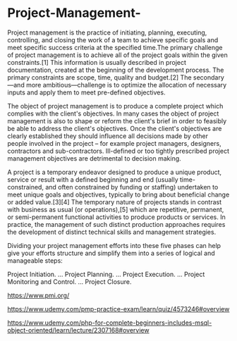 # Project-Management-

Project management is the practice of initiating, planning, executing, controlling, and closing the work of a team to achieve specific goals and meet specific success criteria at the specified time.The primary challenge of project management is to achieve all of the project goals within the given constraints.[1] This information is usually described in project documentation, created at the beginning of the development process. The primary constraints are scope, time, quality and budget.[2] The secondary—and more ambitious—challenge is to optimize the allocation of necessary inputs and apply them to meet pre-defined objectives.

The object of project management is to produce a complete project which complies with the client's objectives. In many cases the object of project management is also to shape or reform the client's brief in order to feasibly be able to address the client's objectives. Once the client's objectives are clearly established they should influence all decisions made by other people involved in the project – for example project managers, designers, contractors and sub-contractors. Ill-defined or too tightly prescribed project management objectives are detrimental to decision making.

A project is a temporary endeavor designed to produce a unique product, service or result with a defined beginning and end (usually time-constrained, and often constrained by funding or staffing) undertaken to meet unique goals and objectives, typically to bring about beneficial change or added value.[3][4] The temporary nature of projects stands in contrast with business as usual (or operations),[5] which are repetitive, permanent, or semi-permanent functional activities to produce products or services. In practice, the management of such distinct production approaches requires the development of distinct technical skills and management strategies.


Dividing your project management efforts into these five phases can help give your efforts structure and simplify them into a series of logical and manageable steps:


Project Initiation. ...
Project Planning. ...
Project Execution. ...
Project Monitoring and Control. ...
Project Closure.


https://www.pmi.org/ 

https://www.udemy.com/pmp-practice-exam/learn/quiz/4573246#overview


https://www.udemy.com/php-for-complete-beginners-includes-msql-object-oriented/learn/lecture/2307168#overview
